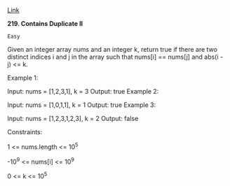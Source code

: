 [Link](https://leetcode.com/problems/contains-duplicate-ii)

**219. Contains Duplicate II**
     
    Easy
     
Given an integer array nums and an integer k, return true if there are two distinct indices i and j 
in the array such that nums[i] == nums[j] and abs(i - j) <= k.



Example 1:

Input: nums = [1,2,3,1], k = 3
Output: true
Example 2:

Input: nums = [1,0,1,1], k = 1
Output: true
Example 3:

Input: nums = [1,2,3,1,2,3], k = 2
Output: false


Constraints:

1 <= nums.length <= 10<sup>5</sup>

-10<sup>9</sup> <= nums[i] <= 10<sup>9</sup>

0 <= k <= 10<sup>5</sup>
